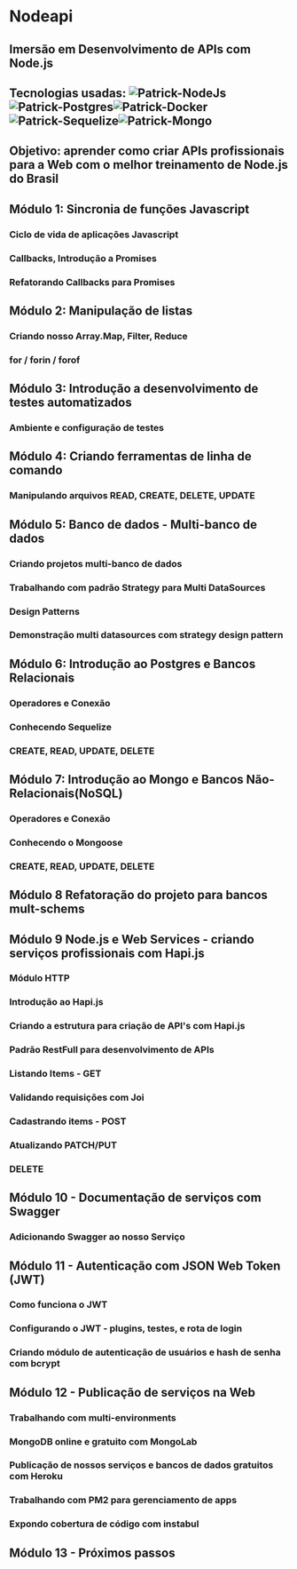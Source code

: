 # Nodeapi
## Imersão em Desenvolvimento de APIs com Node.js 
## Tecnologias usadas: <img  alt="Patrick-NodeJs" src="https://img.shields.io/badge/Node.js-339933?style=for-the-badge&logo=nodedotjs&logoColor=white" /><img  alt="Patrick-Postgres" src="https://img.shields.io/badge/PostgreSQL-316192?style=for-the-badge&logo=postgresql&logoColor=white" /><img  alt="Patrick-Docker" src="https://img.shields.io/badge/Docker-2CA5E0?style=for-the-badge&logo=docker&logoColor=white" /><img  alt="Patrick-Sequelize" src="https://img.shields.io/badge/Sequelize-52B0E7?style=for-the-badge&logo=Sequelize&logoColor=white" /><img alt="Patrick-Mongo" src="https://img.shields.io/badge/MongoDB-4EA94B?style=for-the-badge&logo=mongodb&logoColor=white" />

## Objetivo: aprender como criar APIs profissionais para a Web com o melhor treinamento de Node.js do Brasil

## Módulo 1: Sincronia de funções Javascript
### Ciclo de vida de aplicações Javascript
### Callbacks, Introdução a Promises
### Refatorando Callbacks para Promises

## Módulo 2: Manipulação de listas
### Criando nosso Array.Map, Filter, Reduce
### for / forin / forof

## Módulo 3: Introdução a desenvolvimento de testes automatizados
### Ambiente e configuração de testes

## Módulo 4: Criando ferramentas de linha de comando
### Manipulando arquivos READ, CREATE, DELETE, UPDATE

## Módulo 5: Banco de dados - Multi-banco de dados
### Criando projetos multi-banco de dados
### Trabalhando com padrão Strategy para Multi DataSources
### Design Patterns
### Demonstração multi datasources com strategy design pattern

## Módulo 6: Introdução ao Postgres e Bancos Relacionais
### Operadores e Conexão
### Conhecendo Sequelize
### CREATE, READ, UPDATE, DELETE

## Módulo 7: Introdução ao Mongo e Bancos Não-Relacionais(NoSQL)
### Operadores e Conexão
### Conhecendo o Mongoose
### CREATE, READ, UPDATE, DELETE

## Módulo 8 Refatoração do projeto para bancos mult-schems

## Módulo 9 Node.js e Web Services - criando serviços profissionais com Hapi.js
### Módulo HTTP
### Introdução ao Hapi.js
### Criando a estrutura para criação de API's com Hapi.js
### Padrão RestFull para desenvolvimento de APIs
### Listando Items - GET
### Validando requisições com Joi
### Cadastrando items - POST
### Atualizando PATCH/PUT
### DELETE

## Módulo 10 - Documentação de serviços com Swagger
### Adicionando Swagger ao nosso Serviço

## Módulo 11 - Autenticação com JSON Web Token (JWT)
### Como funciona o JWT
### Configurando o JWT - plugins, testes, e rota de login
### Criando módulo de autenticação de usuários e hash de senha com bcrypt

## Módulo 12 - Publicação de serviços na Web
### Trabalhando com multi-environments
### MongoDB online e gratuito com MongoLab
### Publicação de nossos serviços e bancos de dados gratuitos com Heroku
### Trabalhando com PM2 para gerenciamento de apps
### Expondo cobertura de código com instabul

## Módulo 13 - Próximos passos
